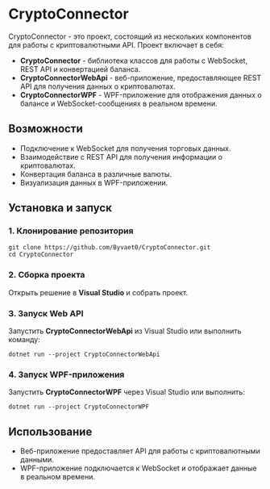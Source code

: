 # CryptoConnector

CryptoConnector - это проект, состоящий из нескольких компонентов для работы с криптовалютными API.
Проект включает в себя:

- **CryptoConnector** - библиотека классов для работы с WebSocket, REST API и конвертацией баланса.
- **CryptoConnectorWebApi** - веб-приложение, предоставляющее REST API для получения данных о криптовалютах.
- **CryptoConnectorWPF** - WPF-приложение для отображения данных о балансе и WebSocket-сообщениях в реальном времени.

## Возможности
- Подключение к WebSocket для получения торговых данных.
- Взаимодействие с REST API для получения информации о криптовалютах.
- Конвертация баланса в различные валюты.
- Визуализация данных в WPF-приложении.

## Установка и запуск

### 1. Клонирование репозитория
```
git clone https://github.com/Byvaet0/CryptoConnector.git
cd CryptoConnector
```

### 2. Сборка проекта
Открыть решение в **Visual Studio** и собрать проект.

### 3. Запуск Web API
Запустить **CryptoConnectorWebApi** из Visual Studio или выполнить команду:
```
dotnet run --project CryptoConnectorWebApi
```

### 4. Запуск WPF-приложения
Запустить **CryptoConnectorWPF** через Visual Studio или выполнить:
```
dotnet run --project CryptoConnectorWPF
```

## Использование
- Веб-приложение предоставляет API для работы с криптовалютными данными.
- WPF-приложение подключается к WebSocket и отображает данные в реальном времени.



